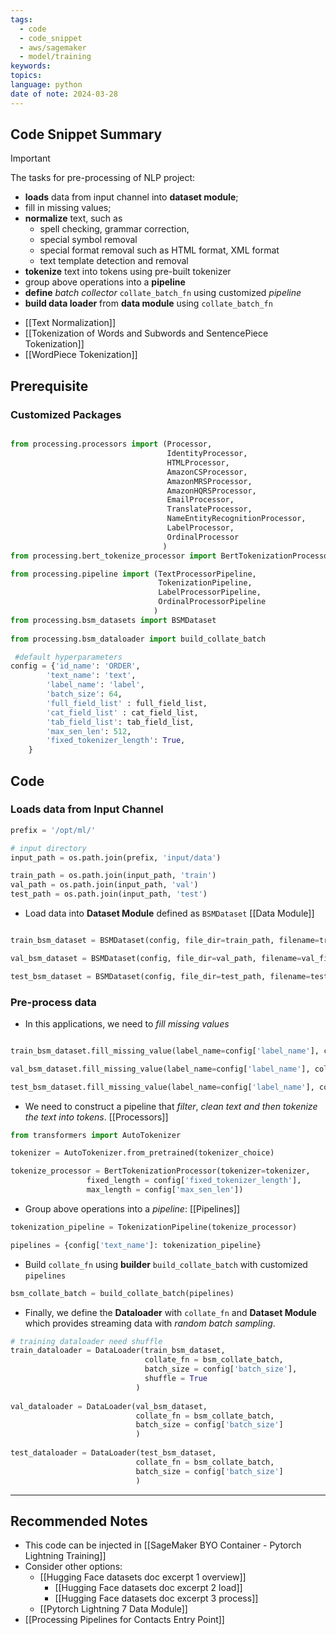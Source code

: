 ```yaml
---
tags:
  - code
  - code_snippet
  - aws/sagemaker
  - model/training
keywords: 
topics: 
language: python
date of note: 2024-03-28
---
```


## Code Snippet Summary

>[!important] 
>The tasks for pre-processing of NLP project:
> - **loads** data from input channel into **dataset module**;
> - fill in missing values;
> - **normalize** text, such as 
> 	- spell checking, grammar correction, 
> 	- special symbol removal
> 	- special format removal such as HTML format, XML format
> 	- text template detection and removal
> - **tokenize** text into tokens using pre-built tokenizer
> - group above operations into a **pipeline**
> - **define** *batch collector* `collate_batch_fn` using customized *pipeline*
> - **build data loader** from **data module** using `collate_batch_fn`

- [[Text Normalization]]
- [[Tokenization of Words and Subwords and SentencePiece Tokenization]]
- [[WordPiece Tokenization]]


## Prerequisite
### Customized Packages

```python

from processing.processors import (Processor, 
                                   IdentityProcessor, 
                                   HTMLProcessor, 
                                   AmazonCSProcessor,
                                   AmazonMRSProcessor,
                                   AmazonHQRSProcessor,
                                   EmailProcessor,
                                   TranslateProcessor,
                                   NameEntityRecognitionProcessor,
                                   LabelProcessor,
                                   OrdinalProcessor
                                  )
from processing.bert_tokenize_processor import BertTokenizationProcessor

from processing.pipeline import (TextProcessorPipeline,
                                 TokenizationPipeline,
                                 LabelProcessorPipeline,
                                 OrdinalProcessorPipeline
                                )
from processing.bsm_datasets import BSMDataset
                                    
from processing.bsm_dataloader import build_collate_batch

 #default hyperparameters
config = {'id_name': 'ORDER',
		'text_name': 'text',
		'label_name': 'label',
        'batch_size': 64,   
        'full_field_list' : full_field_list,
        'cat_field_list' : cat_field_list,
        'tab_field_list': tab_field_list,
        'max_sen_len': 512,
        'fixed_tokenizer_length': True,
    }
```

## Code
### Loads data from Input Channel

```python
prefix = '/opt/ml/'

# input directory
input_path = os.path.join(prefix, 'input/data')

train_path = os.path.join(input_path, 'train')
val_path = os.path.join(input_path, 'val')
test_path = os.path.join(input_path, 'test')
```

- Load data into **Dataset Module** defined as `BSMDataset` [[Data Module]]

```python

train_bsm_dataset = BSMDataset(config, file_dir=train_path, filename=train_filename)

val_bsm_dataset = BSMDataset(config, file_dir=val_path, filename=val_filename)

test_bsm_dataset = BSMDataset(config, file_dir=test_path, filename=test_filename)
```

### Pre-process data

- In this applications, we need to *fill missing values*

```python     

train_bsm_dataset.fill_missing_value(label_name=config['label_name'], column_cat_name=config['cat_field_list'])

val_bsm_dataset.fill_missing_value(label_name=config['label_name'], column_cat_name=config['cat_field_list'])

test_bsm_dataset.fill_missing_value(label_name=config['label_name'], column_cat_name=config['cat_field_list'])
```

- We need to construct a pipeline that *filter*, *clean text and then tokenize the text into tokens*. [[Processors]]

```python
from transformers import AutoTokenizer

tokenizer = AutoTokenizer.from_pretrained(tokenizer_choice)

tokenize_processor = BertTokenizationProcessor(tokenizer=tokenizer, 
                 fixed_length = config['fixed_tokenizer_length'], 
                 max_length = config['max_sen_len'])
```

- Group above operations into a *pipeline*: [[Pipelines]]

```python
tokenization_pipeline = TokenizationPipeline(tokenize_processor)

pipelines = {config['text_name']: tokenization_pipeline}
```

- Build `collate_fn` using **builder** `build_collate_batch` with customized  `pipelines` 

```python
bsm_collate_batch = build_collate_batch(pipelines)
```

- Finally, we define the **Dataloader** with `collate_fn` and **Dataset Module** which provides streaming data with *random batch sampling*. 

```python
# training dataloader need shuffle
train_dataloader = DataLoader(train_bsm_dataset, 
                              collate_fn = bsm_collate_batch, 
                              batch_size = config['batch_size'],
                              shuffle = True
                            )
                            
val_dataloader = DataLoader(val_bsm_dataset, 
                            collate_fn = bsm_collate_batch, 
                            batch_size = config['batch_size']
                            )
        
test_dataloader = DataLoader(test_bsm_dataset, 
                            collate_fn = bsm_collate_batch, 
                            batch_size = config['batch_size']
                            )
```



-----------
##  Recommended Notes

- This code can be injected in [[SageMaker BYO Container - Pytorch Lightning Training]]
- Consider other options:
	- [[Hugging Face datasets doc excerpt 1 overview]]
		- [[Hugging Face datasets doc excerpt 2 load]]
		- [[Hugging Face datasets doc excerpt 3 process]]
	- [[Pytorch Lightning 7 Data Module]]
- [[Processing Pipelines for Contacts Entry Point]]
